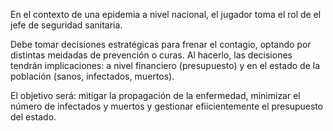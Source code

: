 En el contexto de una epidemia a nivel nacional, el jugador toma el rol de el jefe de seguridad sanitaria.

Debe tomar decisiones estratégicas para frenar el contagio, optando por distintas meidadas de prevención o curas.
Al hacerlo, las decisiones tendrán implicaciones: a nivel financiero (presupuesto) y en el estado de la población (sanos, infectados, muertos).

El objetivo será: mitigar la propagación de la enfermedad, minimizar el número de infectados y muertos y gestionar efiicientemente el presupuesto del estado.
